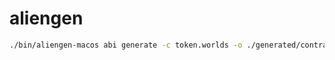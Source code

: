 # aliengen

```bash
./bin/aliengen-macos abi generate -c token.worlds -o ./generated/contracts/token-worlds-common/src -f
```